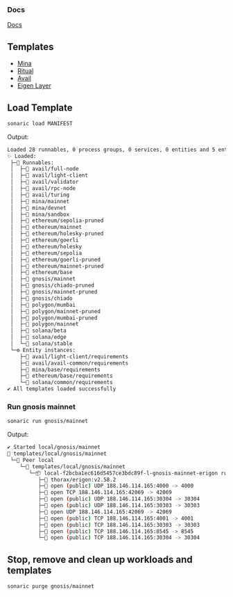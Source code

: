 ### Docs
[Docs](https://github.com/sonaric-network/kits/tree/main/docs)

## Templates

- [Mina](https://github.com/sonaric-network/kits/tree/main/docs/mina.md)
- [Ritual](https://github.com/sonaric-network/kits/tree/main/docs/ritual.md)
- [Avail](https://github.com/sonaric-network/kits/tree/main/docs/avail.md)
- [Eigen Layer](https://github.com/sonaric-network/kits/tree/main/docs/eigen-layer.md)


## Load Template

```bash
sonaric load MANIFEST
```
Output:
```bash
Loaded 28 runnables, 0 process groups, 0 services, 0 entities and 5 entity instances from 6 files
✨ Loaded:
 ├─🔩 Runnables:
 │  ├─🧩 avail/full-node
 │  ├─🧩 avail/light-client
 │  ├─🧩 avail/validator
 │  ├─🧩 avail/rpc-node
 │  ├─🧩 avail/turing
 │  ├─🧩 mina/mainnet
 │  ├─🧩 mina/devnet
 │  ├─🧩 mina/sandbox
 │  ├─🧩 ethereum/sepolia-pruned
 │  ├─🧩 ethereum/mainnet
 │  ├─🧩 ethereum/holesky-pruned
 │  ├─🧩 ethereum/goerli
 │  ├─🧩 ethereum/holesky
 │  ├─🧩 ethereum/sepolia
 │  ├─🧩 ethereum/goerli-pruned
 │  ├─🧩 ethereum/mainnet-pruned
 │  ├─🧩 ethereum/base
 │  ├─🧩 gnosis/mainnet
 │  ├─🧩 gnosis/chiado-pruned
 │  ├─🧩 gnosis/mainnet-pruned
 │  ├─🧩 gnosis/chiado
 │  ├─🧩 polygon/mumbai
 │  ├─🧩 polygon/mainnet-pruned
 │  ├─🧩 polygon/mumbai-pruned
 │  ├─🧩 polygon/mainnet
 │  ├─🧩 solana/beta
 │  ├─🧩 solana/edge
 │  └─🧩 solana/stable
 └─⚙️ Entity instances:
    ├─🧩 avail/light-client/requirements
    ├─🧩 avail/avail-common/requirements
    ├─🧩 mina/base/requirements
    ├─🧩 ethereum/base/requirements
    └─🧩 solana/common/requirements
✔ All templates loaded successfully
```

### Run gnosis mainnet

```bash
sonaric run gnosis/mainnet
```
Output:
```bash
✔ Started local/gnosis/mainnet
🔩 templates/local/gnosis/mainnet
 └─🧊 Peer local
    └─🔩 templates/local/gnosis/mainnet
       └─📦 local-f2bcba1ec616d5457ce3bdc89f-l-gnosis-mainnet-erigon running
          ├─🧩 thorax/erigon:v2.58.2
          ├─🔌 open (public) UDP 188.146.114.165:4000 -> 4000
          ├─🔌 open TCP 188.146.114.165:42069 -> 42069
          ├─🔌 open (public) UDP 188.146.114.165:30304 -> 30304
          ├─🔌 open (public) UDP 188.146.114.165:30303 -> 30303
          ├─🔌 open UDP 188.146.114.165:42069 -> 42069
          ├─🔌 open (public) TCP 188.146.114.165:4001 -> 4001
          ├─🔌 open (public) TCP 188.146.114.165:30303 -> 30303
          ├─🔌 open (public) TCP 188.146.114.165:8545 -> 8545
          └─🔌 open (public) TCP 188.146.114.165:30304 -> 30304
```

## Stop, remove and clean up workloads and templates

```bash
sonaric purge gnosis/mainnet
```